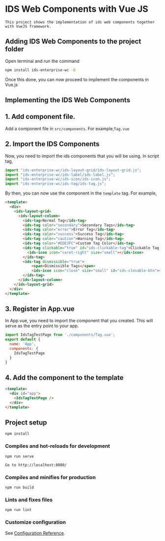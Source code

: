 # IDS Web Components with Vue JS
```
This project shows the implementation of ids web components together with VueJS framework.
```

## Adding IDS Web Components to the project folder

Open terminal and run the command
```bash
npm install ids-enterprise-wc -D
```

Once this done, you can now proceed to implement the components in Vue.js

## Implementing the IDS Web Components

## 1. Add component file.

Add a component file in `src/components`. For example,`Tag.vue`

## 2. Import the IDS Components

Now, you need to import the ids components that you will be using. In script tag,

```javascript
import "ids-enterprise-wc/ids-layout-grid/ids-layout-grid.js";
import "ids-enterprise-wc/ids-label/ids-label.js";
import "ids-enterprise-wc/ids-icon/ids-icon.js";
import "ids-enterprise-wc/ids-tag/ids-tag.js";
```

By then, you can now use the component in the `template` tag. For example,

```html
<template>
  <div>
    <ids-layout-grid>
      <ids-layout-column>
        <ids-tag>Normal Tag</ids-tag>
        <ids-tag color="secondary">Secondary Tags</ids-tag>
        <ids-tag color="error">Error Tag</ids-tag>
        <ids-tag color="success">Success Tag</ids-tag>
        <ids-tag color="caution">Warning Tag</ids-tag>
        <ids-tag color="#EDE3FC">Custom Tag Color</ids-tag>
        <ids-tag clickable="true" id="ids-clickable-tag">Clickable Tag
          <ids-icon icon="caret-right" size="small"></ids-icon>
        </ids-tag>
        <ids-tag dismissible="true">
            <span>Dismissible Tags</span>
            <ids-icon icon="close" size="small" id="ids-closable-btn"></ids-icon>
        </ids-tag>
      </ids-layout-column>
    </ids-layout-grid>
  </div>
</template>
```

## 3. Register in App.vue

In App.vue, you need to import the component that you created. This will serve as the entry point to your app.

```javascript
import IdsTagTestPage from './components/Tag.vue';
export default {
  name: 'App',
  components: {
    IdsTagTestPage
  }
}
```

## 4. Add the component to the template

```html
<template>
  <div id="app">
    <IdsTagTestPage />
  </div>
</template>
```

## Project setup
```
npm install
```

### Compiles and hot-reloads for development
```
npm run serve
```

```
Go to http://localhost:8080/
```

### Compiles and minifies for production
```
npm run build
```

### Lints and fixes files
```
npm run lint
```

### Customize configuration
See [Configuration Reference](https://cli.vuejs.org/config/).
